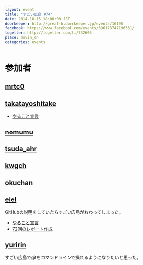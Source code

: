 ```yaml
---
layout: event
title: "すごい広島 #74"
date: 2014-10-15 18:00:00 JST
doorkeeper: http://great-h.doorkeeper.jp/events/16195
facebook: https://www.facebook.com/events/396173747196331/
togetter: http://togetter.com/li/732603
place: movin_on
categories: events
---
```


# 参加者


## [mrtc0](http://twitter.com/mrtc0)


## [takatayoshitake](http://twitter.com/takatayoshitake)

* [やること宣言](https://github.com/great-h/great-h.github.io/issues/1292)

## [nemumu](https://github.com/nemumu)


## [tsuda_ahr](http://twitter.com/tsuda_ahr)


## [kwgch](https://github.com/kwgch)


## okuchan


## [eiel](http://eiel.info/)

GitHubの説明をしていたらすごい広島がおわってしまった。

* [やること宣言](https://github.com/great-h/great-h.github.io/issues/1296)
* [72回のレポート作成](https://www.facebook.com/great.hiroshima/posts/466042973538353)

## [yuririn](http://www.ginneko-atelier.com)

すごい広島でgitをコマンドラインで操れるようになりたいと思った。
